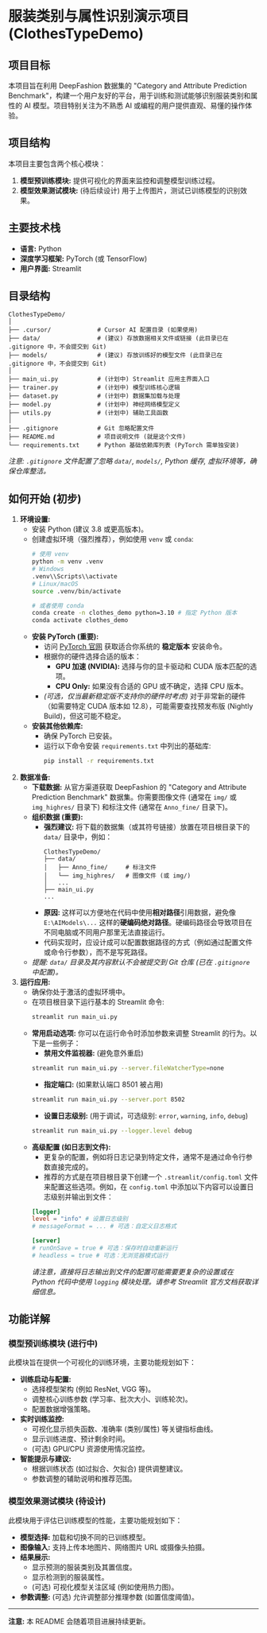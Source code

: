 # 服装类别与属性识别演示项目 (ClothesTypeDemo)

## 项目目标

本项目旨在利用 DeepFashion 数据集的 "Category and Attribute Prediction Benchmark"，构建一个用户友好的平台，用于训练和测试能够识别服装类别和属性的 AI 模型。项目特别关注为不熟悉 AI 或编程的用户提供直观、易懂的操作体验。

## 项目结构

本项目主要包含两个核心模块：

1.  **模型预训练模块:** 提供可视化的界面来监控和调整模型训练过程。
2.  **模型效果测试模块:** (待后续设计) 用于上传图片，测试已训练模型的识别效果。

## 主要技术栈

*   **语言:** Python
*   **深度学习框架:** PyTorch (或 TensorFlow)
*   **用户界面:** Streamlit

## 目录结构

```
ClothesTypeDemo/
│
├── .cursor/             # Cursor AI 配置目录 (如果使用)
├── data/                # (建议) 存放数据相关文件或链接 (此目录已在 .gitignore 中，不会提交到 Git)
├── models/              # (建议) 存放训练好的模型文件 (此目录已在 .gitignore 中，不会提交到 Git)
│
├── main_ui.py           # (计划中) Streamlit 应用主界面入口
├── trainer.py           # (计划中) 模型训练核心逻辑
├── dataset.py           # (计划中) 数据集加载与处理
├── model.py             # (计划中) 神经网络模型定义
├── utils.py             # (计划中) 辅助工具函数
│
├── .gitignore           # Git 忽略配置文件
├── README.md            # 项目说明文件 (就是这个文件)
└── requirements.txt     # Python 基础依赖库列表 (PyTorch 需单独安装)
```
*注意: `.gitignore` 文件配置了忽略 `data/`, `models/`, Python 缓存, 虚拟环境等，确保仓库整洁。*

## 如何开始 (初步)

1.  **环境设置:** 
    *   安装 Python (建议 3.8 或更高版本)。
    *   创建虚拟环境（强烈推荐），例如使用 `venv` 或 `conda`:
        ```bash
        # 使用 venv
        python -m venv .venv
        # Windows
        .venv\\Scripts\\activate
        # Linux/macOS
        source .venv/bin/activate 
        
        # 或者使用 conda
        conda create -n clothes_demo python=3.10 # 指定 Python 版本
        conda activate clothes_demo
        ```
    *   **安装 PyTorch (重要):** 
        *   访问 [PyTorch 官网](https://pytorch.org/get-started/locally/) 获取适合你系统的 **稳定版本** 安装命令。
        *   根据你的硬件选择合适的版本：
            *   **GPU 加速 (NVIDIA):** 选择与你的显卡驱动和 CUDA 版本匹配的选项。
            *   **CPU Only:** 如果没有合适的 GPU 或不确定，选择 CPU 版本。
        *   *(可选，仅当最新稳定版不支持你的硬件时考虑)* 对于非常新的硬件（如需要特定 CUDA 版本如 12.8），可能需要查找预发布版 (Nightly Build)，但这可能不稳定。
    *   **安装其他依赖库:** 
        *   确保 PyTorch 已安装。
        *   运行以下命令安装 `requirements.txt` 中列出的基础库:
            ```bash
            pip install -r requirements.txt
            ```
2.  **数据准备:**
    *   **下载数据:** 从官方渠道获取 DeepFashion 的 "Category and Attribute Prediction Benchmark" 数据集。你需要图像文件 (通常在 `img/` 或 `img_highres/` 目录下) 和标注文件 (通常在 `Anno_fine/` 目录下)。
    *   **组织数据 (重要):** 
        *   **强烈建议:** 将下载的数据集（或其符号链接）放置在项目根目录下的 `data/` 目录中，例如：
            ```
            ClothesTypeDemo/
            ├── data/
            │   ├── Anno_fine/     # 标注文件
            │   └── img_highres/   # 图像文件 (或 img/)
            │   ...
            ├── main_ui.py
            ...
            ```
        *   **原因:** 这样可以方便地在代码中使用**相对路径**引用数据，避免像 `E:\AIModels\...` 这样的**硬编码绝对路径**。硬编码路径会导致项目在不同电脑或不同用户那里无法直接运行。
        *   代码实现时，应设计成可以配置数据路径的方式（例如通过配置文件或命令行参数），而不是写死路径。
    *   *提醒: `data/` 目录及其内容默认不会被提交到 Git 仓库 (已在 `.gitignore` 中配置)。*
3.  **运行应用:** 
    *   确保你处于激活的虚拟环境中。
    *   在项目根目录下运行基本的 Streamlit 命令:
        ```bash
        streamlit run main_ui.py
        ```
    *   **常用启动选项:** 你可以在运行命令时添加参数来调整 Streamlit 的行为。以下是一些例子：
        *   **禁用文件监视器:** (避免意外重启)
          ```bash
          streamlit run main_ui.py --server.fileWatcherType=none
          ```
        *   **指定端口:** (如果默认端口 8501 被占用)
          ```bash
          streamlit run main_ui.py --server.port 8502
          ```
        *   **设置日志级别:** (用于调试，可选级别: `error`, `warning`, `info`, `debug`)
          ```bash
          streamlit run main_ui.py --logger.level debug
          ```
    *   **高级配置 (如日志到文件):** 
        *   更复杂的配置，例如将日志记录到特定文件，通常不是通过命令行参数直接完成的。
        *   推荐的方式是在项目根目录下创建一个 `.streamlit/config.toml` 文件来配置这些选项。例如，在 `config.toml` 中添加以下内容可以设置日志级别并输出到文件：
          ```toml
          [logger]
          level = "info" # 设置日志级别
          # messageFormat = ... # 可选：自定义日志格式

          [server]
          # runOnSave = true # 可选：保存时自动重新运行
          # headless = true # 可选：无浏览器模式运行
          ```
          *请注意，直接将日志输出到文件的配置可能需要更复杂的设置或在 Python 代码中使用 `logging` 模块处理。请参考 Streamlit 官方文档获取详细信息。*

## 功能详解

### 模型预训练模块 (进行中)

此模块旨在提供一个可视化的训练环境，主要功能规划如下：

*   **训练启动与配置:**
    *   选择模型架构 (例如 ResNet, VGG 等)。
    *   调整核心训练参数 (学习率、批次大小、训练轮次)。
    *   配置数据增强策略。
*   **实时训练监控:**
    *   可视化显示损失函数、准确率 (类别/属性) 等关键指标曲线。
    *   显示训练进度、预计剩余时间。
    *   (可选) GPU/CPU 资源使用情况监控。
*   **智能提示与建议:**
    *   根据训练状态 (如过拟合、欠拟合) 提供调整建议。
    *   参数调整的辅助说明和推荐范围。

### 模型效果测试模块 (待设计)

此模块用于评估已训练模型的性能，主要功能规划如下：

*   **模型选择:** 加载和切换不同的已训练模型。
*   **图像输入:** 支持上传本地图片、网络图片 URL 或摄像头拍摄。
*   **结果展示:**
    *   显示预测的服装类别及其置信度。
    *   显示检测到的服装属性。
    *   (可选) 可视化模型关注区域 (例如使用热力图)。
*   **参数调整:** (可选) 允许调整部分推理参数 (如置信度阈值)。

---

**注意:** 本 README 会随着项目进展持续更新。 